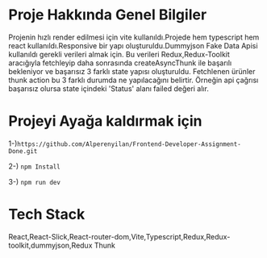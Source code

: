 # Proje Hakkında Genel Bilgiler

Projenin hızlı render edilmesi için vite kullanıldı.Projede hem typescript hem react kullanıldı.Responsive bir yapı oluşturuldu.Dummyjson Fake Data Apisi kullanıldı gerekli verileri almak için. Bu verileri Redux,Redux-Toolkit aracığıyla fetchleyip daha sonrasında createAsyncThunk ile başarılı bekleniyor ve başarısız 3 farklı state yapısı oluşturuldu. Fetchlenen ürünler thunk action bu 3 farklı durumda ne yapılacağını belirtir. Örneğin api çağrısı başarısız olursa state içindeki 'Status' alanı failed değeri alır.

# Projeyi Ayağa kaldırmak için

1-)`https://github.com/Alperenyilan/Frontend-Developer-Assignment-Done.git `

2-) `npm Install`

3-) `npm run dev`


# Tech Stack

React,React-Slick,React-router-dom,Vite,Typescript,Redux,Redux-toolkit,dummyjson,Redux Thunk
